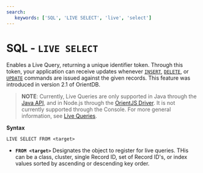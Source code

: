 ```yaml
---
search:
   keywords: ['SQL', 'LIVE SELECT', 'live', 'select']
---
```


# SQL - `LIVE SELECT`

Enables a Live Query, returning a unique identifier token.  Through this token, your application can receive updates whenever [`INSERT`](SQL-Insert.md), [`DELETE`](SQL-Delete.md), or [`UPDATE`](SQL-Update.md) commands are issued against the given records.  This feature was introduced in version 2.1 of OrientDB.

>**NOTE**: Currently, Live Queries are only supported in Java through the [Java API](../java/Java-API.md), and in Node.js through the [OrientJS Driver](../orientjs/OrientJS.md).  It is not currently supported through the Console.  For more general information, see [Live Queries](../java/Live-Query.md).

**Syntax**

```
LIVE SELECT FROM <target>
```

- **`FROM <target>`** Designates the object to register for live queries.  THis can be a class, cluster, single Record ID, set of Record ID's, or index values sorted by ascending or descending key order.
